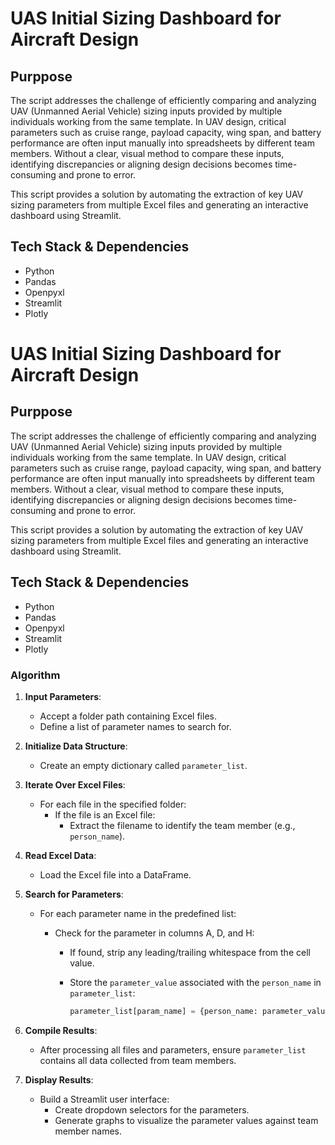 # UAS Initial Sizing Dashboard for Aircraft Design

## Purppose

The script addresses the challenge of efficiently comparing and analyzing UAV (Unmanned Aerial Vehicle) sizing inputs provided by multiple individuals working from the same template. In UAV design, critical parameters such as cruise range, payload capacity, wing span, and battery performance are often input manually into spreadsheets by different team members. Without a clear, visual method to compare these inputs, identifying discrepancies or aligning design decisions becomes time-consuming and prone to error.

This script provides a solution by automating the extraction of key UAV sizing parameters from multiple Excel files and generating an interactive dashboard using Streamlit.

## Tech Stack & Dependencies

- Python
- Pandas
- Openpyxl
- Streamlit
- Plotly

# UAS Initial Sizing Dashboard for Aircraft Design

## Purppose

The script addresses the challenge of efficiently comparing and analyzing UAV (Unmanned Aerial Vehicle) sizing inputs provided by multiple individuals working from the same template. In UAV design, critical parameters such as cruise range, payload capacity, wing span, and battery performance are often input manually into spreadsheets by different team members. Without a clear, visual method to compare these inputs, identifying discrepancies or aligning design decisions becomes time-consuming and prone to error.

This script provides a solution by automating the extraction of key UAV sizing parameters from multiple Excel files and generating an interactive dashboard using Streamlit.

## Tech Stack & Dependencies

- Python
- Pandas
- Openpyxl
- Streamlit
- Plotly

### Algorithm

1. **Input Parameters**:

   - Accept a folder path containing Excel files.
   - Define a list of parameter names to search for.

2. **Initialize Data Structure**:

   - Create an empty dictionary called `parameter_list`.

3. **Iterate Over Excel Files**:

   - For each file in the specified folder:
     - If the file is an Excel file:
       - Extract the filename to identify the team member (e.g., `person_name`).

4. **Read Excel Data**:

   - Load the Excel file into a DataFrame.

5. **Search for Parameters**:

   - For each parameter name in the predefined list:
     - Check for the parameter in columns A, D, and H:

       - If found, strip any leading/trailing whitespace from the cell value.
       - Store the `parameter_value` associated with the `person_name` in `parameter_list`:

         ```python
         parameter_list[param_name] = {person_name: parameter_value}
         ```

6. **Compile Results**:

   - After processing all files and parameters, ensure `parameter_list` contains all data collected from team members.

7. **Display Results**:
   - Build a Streamlit user interface:
     - Create dropdown selectors for the parameters.
     - Generate graphs to visualize the parameter values against team member names.
